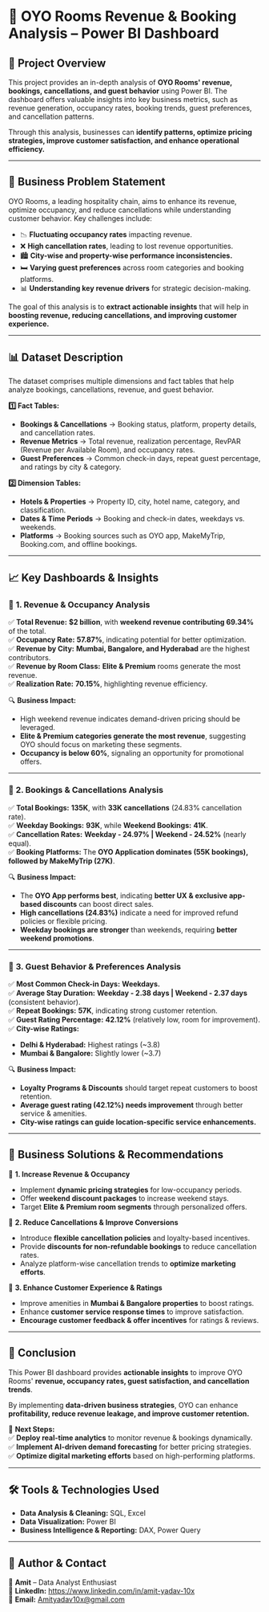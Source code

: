 # 📌 OYO Rooms Revenue & Booking Analysis – Power BI Dashboard  

## 📖 **Project Overview**  
This project provides an in-depth analysis of **OYO Rooms' revenue, bookings, cancellations, and guest behavior** using Power BI. The dashboard offers valuable insights into key business metrics, such as revenue generation, occupancy rates, booking trends, guest preferences, and cancellation patterns.  

Through this analysis, businesses can **identify patterns, optimize pricing strategies, improve customer satisfaction, and enhance operational efficiency.**  

---

## 🏢 **Business Problem Statement**  
OYO Rooms, a leading hospitality chain, aims to enhance its revenue, optimize occupancy, and reduce cancellations while understanding customer behavior. Key challenges include:  

- 📉 **Fluctuating occupancy rates** impacting revenue.  
- ❌ **High cancellation rates**, leading to lost revenue opportunities.  
- 🏙️ **City-wise and property-wise performance inconsistencies.**  
- 🛏️ **Varying guest preferences** across room categories and booking platforms.  
- 📊 **Understanding key revenue drivers** for strategic decision-making.  

The goal of this analysis is to **extract actionable insights** that will help in **boosting revenue, reducing cancellations, and improving customer experience.**  

---

## 📊 **Dataset Description**  
The dataset comprises multiple dimensions and fact tables that help analyze bookings, cancellations, revenue, and guest behavior.  

**1️⃣ Fact Tables:**  
- **Bookings & Cancellations** → Booking status, platform, property details, and cancellation rates.  
- **Revenue Metrics** → Total revenue, realization percentage, RevPAR (Revenue per Available Room), and occupancy rates.  
- **Guest Preferences** → Common check-in days, repeat guest percentage, and ratings by city & category.  

**2️⃣ Dimension Tables:**  
- **Hotels & Properties** → Property ID, city, hotel name, category, and classification.  
- **Dates & Time Periods** → Booking and check-in dates, weekdays vs. weekends.  
- **Platforms** → Booking sources such as OYO app, MakeMyTrip, Booking.com, and offline bookings.  

---

## 📈 **Key Dashboards & Insights**  

### 🏨 **1. Revenue & Occupancy Analysis**  
✅ **Total Revenue:** **$2 billion**, with **weekend revenue contributing 69.34%** of the total.  
✅ **Occupancy Rate:** **57.87%**, indicating potential for better optimization.  
✅ **Revenue by City:** **Mumbai, Bangalore, and Hyderabad** are the highest contributors.  
✅ **Revenue by Room Class:** **Elite & Premium** rooms generate the most revenue.  
✅ **Realization Rate:** **70.15%**, highlighting revenue efficiency.  

🔍 **Business Impact:**  
- High weekend revenue indicates demand-driven pricing should be leveraged.  
- **Elite & Premium categories generate the most revenue**, suggesting OYO should focus on marketing these segments.  
- **Occupancy is below 60%**, signaling an opportunity for promotional offers.  

---

### 📆 **2. Bookings & Cancellations Analysis**  
✅ **Total Bookings:** **135K**, with **33K cancellations** (24.83% cancellation rate).  
✅ **Weekday Bookings:** **93K**, while **Weekend Bookings:** **41K**.  
✅ **Cancellation Rates:** **Weekday - 24.97% | Weekend - 24.52%** (nearly equal).  
✅ **Booking Platforms:** The **OYO Application dominates (55K bookings), followed by MakeMyTrip (27K)**.  

🔍 **Business Impact:**  
- The **OYO App performs best**, indicating **better UX & exclusive app-based discounts** can boost direct sales.  
- **High cancellations (24.83%)** indicate a need for improved refund policies or flexible pricing.  
- **Weekday bookings are stronger** than weekends, requiring **better weekend promotions**.  

---

### 🏡 **3. Guest Behavior & Preferences Analysis**  
✅ **Most Common Check-in Days:** **Weekdays.**  
✅ **Average Stay Duration:** **Weekday - 2.38 days | Weekend - 2.37 days** (consistent behavior).  
✅ **Repeat Bookings:** **57K**, indicating strong customer retention.  
✅ **Guest Rating Percentage:** **42.12%** (relatively low, room for improvement).  
✅ **City-wise Ratings:**  
   - **Delhi & Hyderabad:** Highest ratings (~3.8)  
   - **Mumbai & Bangalore:** Slightly lower (~3.7)  

🔍 **Business Impact:**  
- **Loyalty Programs & Discounts** should target repeat customers to boost retention.  
- **Average guest rating (42.12%) needs improvement** through better service & amenities.  
- **City-wise ratings can guide location-specific service enhancements.**  

---

## 📌 **Business Solutions & Recommendations**  

🔹 **1. Increase Revenue & Occupancy**  
- Implement **dynamic pricing strategies** for low-occupancy periods.  
- Offer **weekend discount packages** to increase weekend stays.  
- Target **Elite & Premium room segments** through personalized offers.  

🔹 **2. Reduce Cancellations & Improve Conversions**  
- Introduce **flexible cancellation policies** and loyalty-based incentives.  
- Provide **discounts for non-refundable bookings** to reduce cancellation rates.  
- Analyze platform-wise cancellation trends to **optimize marketing efforts**.  

🔹 **3. Enhance Customer Experience & Ratings**  
- Improve amenities in **Mumbai & Bangalore properties** to boost ratings.  
- Enhance **customer service response times** to improve satisfaction.  
- **Encourage customer feedback & offer incentives** for ratings & reviews.  

---

## 🎯 **Conclusion**  
This Power BI dashboard provides **actionable insights** to improve OYO Rooms' **revenue, occupancy rates, guest satisfaction, and cancellation trends**.  

By implementing **data-driven business strategies**, OYO can enhance **profitability, reduce revenue leakage, and improve customer retention.**  

📌 **Next Steps:**  
✅ **Deploy real-time analytics** to monitor revenue & bookings dynamically.  
✅ **Implement AI-driven demand forecasting** for better pricing strategies.  
✅ **Optimize digital marketing efforts** based on high-performing platforms.  

---

## 🛠️ **Tools & Technologies Used**  
- **Data Analysis & Cleaning:** SQL, Excel  
- **Data Visualization:** Power BI  
- **Business Intelligence & Reporting:** DAX, Power Query  

---

## 📢 **Author & Contact**  
👤 **Amit** – Data Analyst Enthusiast  
🔗 **LinkedIn:** https://www.linkedin.com/in/amit-yadav-10x  
📩 **Email:** Amityadav10x@gmail.com

